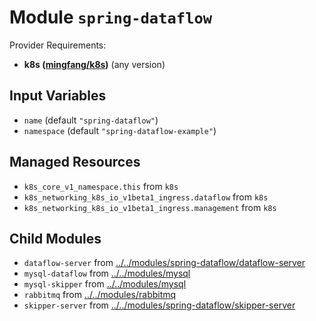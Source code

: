 
# Module `spring-dataflow`

Provider Requirements:
* **k8s ([mingfang/k8s](https://registry.terraform.io/providers/mingfang/k8s/latest))** (any version)

## Input Variables
* `name` (default `"spring-dataflow"`)
* `namespace` (default `"spring-dataflow-example"`)

## Managed Resources
* `k8s_core_v1_namespace.this` from `k8s`
* `k8s_networking_k8s_io_v1beta1_ingress.dataflow` from `k8s`
* `k8s_networking_k8s_io_v1beta1_ingress.management` from `k8s`

## Child Modules
* `dataflow-server` from [../../modules/spring-dataflow/dataflow-server](../../modules/spring-dataflow/dataflow-server)
* `mysql-dataflow` from [../../modules/mysql](../../modules/mysql)
* `mysql-skipper` from [../../modules/mysql](../../modules/mysql)
* `rabbitmq` from [../../modules/rabbitmq](../../modules/rabbitmq)
* `skipper-server` from [../../modules/spring-dataflow/skipper-server](../../modules/spring-dataflow/skipper-server)

